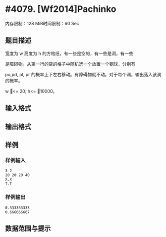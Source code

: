 # #4079. [Wf2014]Pachinko

内存限制：128 MiB时间限制：60 Sec

## 题目描述

宽度为 w 高度为 h 的方格纸，有一些是空的，有一些是洞，有一些

是障碍物。从第一行的空的格子中随机选一个放置一个钢球，分别有

pu,pd, pl, pr 的概率上下左右移动。有障碍物就不动。对于每个洞，输出落入该洞的概率。

w <= 20; h<= 10000。

## 输入格式

## 输出格式

## 样例

### 样例输入

    
    3 2
    20 20 20 40
    X.X
    T.T
    
    

### 样例输出

    
    0.333333333
    0.666666667
    
    

## 数据范围与提示

